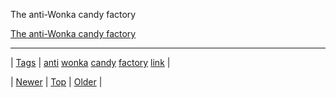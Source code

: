 <!--
title: The anti-Wonka candy factory
date: 2020-06-28T15:27:00.357Z
tags: anti, wonka, candy, factory, link
-->


The anti-Wonka candy factory

[The anti-Wonka candy factory](http://bonus.kottke.org/post/92459216798/the-anti-wonka-candy-factory)

<!--BOTTOM-POST-NAVIGATION-->
---

| [Tags](tags.md) | [anti](tag-anti.md) [wonka](tag-wonka.md) [candy](tag-candy.md) [factory](tag-factory.md) [link](tag-link.md) |

| [Newer](92802021703.md) | [Top](index.md) | [Older](92812142361.md) |
